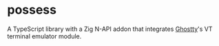 # possess

A TypeScript library with a Zig N-API addon that integrates [Ghostty](https://github.com/ghostty-org/ghostty)'s VT terminal emulator module.

